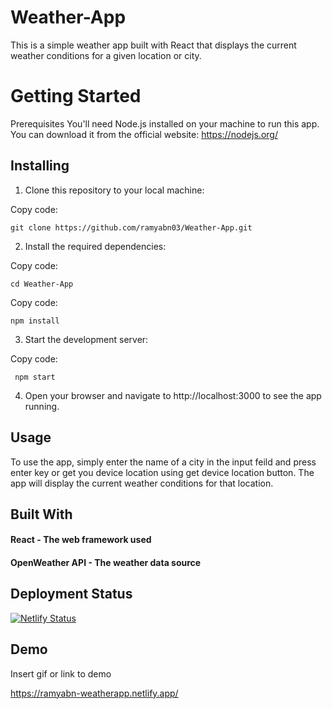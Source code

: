 # Weather-App
This is a simple weather app built with React that displays the current weather conditions for a given location or city.

# Getting Started

Prerequisites You'll need Node.js installed on your machine to run this app. You can download it from the official website: https://nodejs.org/

## Installing

1. Clone this repository to your local machine: 

Copy code: 
```
git clone https://github.com/ramyabn03/Weather-App.git
```

2. Install the required dependencies: 

Copy code: 

```cd Weather-App ```

Copy code:

``` npm install ```

3. Start the development server: 

Copy code:

``` npm start```

4. Open your browser and navigate to http://localhost:3000 to see the app running.

## Usage 
To use the app, simply enter the name of a city in the input feild and press enter key or get you device location using get device location button. The app will display the current weather conditions for that location.

## Built With 
#### React - The web framework used 

#### OpenWeather API - The weather data source


## Deployment Status
[![Netlify Status](https://api.netlify.com/api/v1/badges/b07eb0aa-22c4-4b65-8d1d-80ce2f7be751/deploy-status)](https://app.netlify.com/sites/ramyabn-weatherapp/deploys)

## Demo

Insert gif or link to demo

https://ramyabn-weatherapp.netlify.app/
